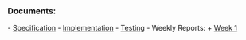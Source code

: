 ### Documents:
\- [Specification](./Specification.md)
\- [Implementation](./Implementation.md)
\- [Testing](./Testing.md)
\- Weekly Reports:
\+ [Week 1](./Week%201%20Report.md)